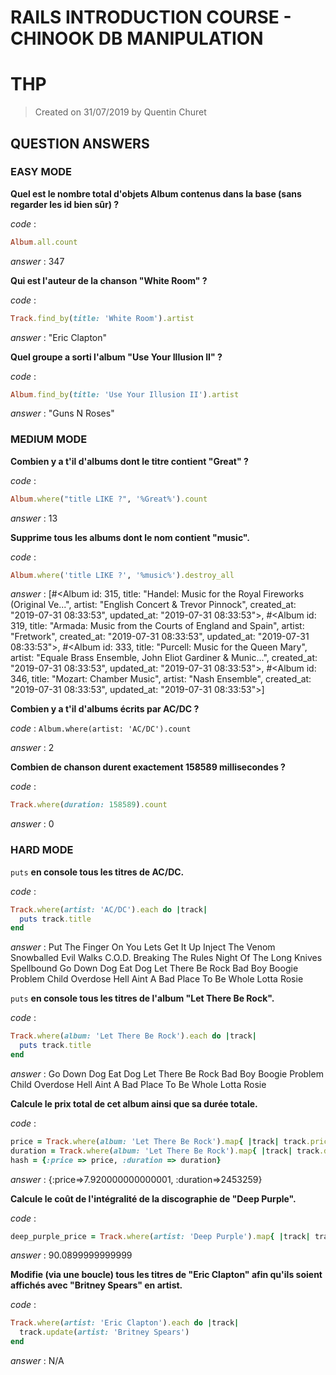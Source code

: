 # RAILS INTRODUCTION COURSE - CHINOOK DB MANIPULATION
# THP

> Created on 31/07/2019 by Quentin Churet

## QUESTION ANSWERS

### EASY MODE

**Quel est le nombre total d'objets Album contenus dans la base (sans regarder les id bien sûr) ?**

*code* :
```ruby
Album.all.count
```

*answer* : 347

**Qui est l'auteur de la chanson "White Room" ?**

*code* :
```ruby
Track.find_by(title: 'White Room').artist
```

*answer* : "Eric Clapton"

**Quel groupe a sorti l'album "Use Your Illusion II" ?**

*code* :
```ruby
Album.find_by(title: 'Use Your Illusion II').artist
```

*answer* : "Guns N Roses"

### MEDIUM MODE

**Combien y a t'il d'albums dont le titre contient "Great" ?**

*code* :
```ruby
Album.where("title LIKE ?", '%Great%').count
```

*answer* : 13

**Supprime tous les albums dont le nom contient "music".**

*code* :
```ruby
Album.where('title LIKE ?', '%music%').destroy_all
```

*answer* : [#<Album id: 315, title: "Handel: Music for the Royal Fireworks (Original Ve...", artist: "English Concert & Trevor Pinnock", created_at: "2019-07-31 08:33:53", updated_at: "2019-07-31 08:33:53">, #<Album id: 319, title: "Armada: Music from the Courts of England and Spain", artist: "Fretwork", created_at: "2019-07-31 08:33:53", updated_at: "2019-07-31 08:33:53">, #<Album id: 333, title: "Purcell: Music for the Queen Mary", artist: "Equale Brass Ensemble, John Eliot Gardiner & Munic...", created_at: "2019-07-31 08:33:53", updated_at: "2019-07-31 08:33:53">, #<Album id: 346, title: "Mozart: Chamber Music", artist: "Nash Ensemble", created_at: "2019-07-31 08:33:53", updated_at: "2019-07-31 08:33:53">]

**Combien y a t'il d'albums écrits par AC/DC ?**

*code* : `Album.where(artist: 'AC/DC').count`

*answer* : 2

**Combien de chanson durent exactement 158589 millisecondes ?**

*code* :
```ruby
Track.where(duration: 158589).count
```

*answer* : 0

### HARD MODE

`puts` **en console tous les titres de AC/DC.**

*code* :
```ruby
Track.where(artist: 'AC/DC').each do |track|
  puts track.title
end
```

*answer* :
Put The Finger On You
Lets Get It Up
Inject The Venom
Snowballed
Evil Walks
C.O.D.
Breaking The Rules
Night Of The Long Knives
Spellbound
Go Down
Dog Eat Dog
Let There Be Rock
Bad Boy Boogie
Problem Child
Overdose
Hell Aint A Bad Place To Be
Whole Lotta Rosie

`puts` **en console tous les titres de l'album "Let There Be Rock".**

*code* :
```ruby
Track.where(album: 'Let There Be Rock').each do |track|
  puts track.title
end
```

*answer* :
Go Down
Dog Eat Dog
Let There Be Rock
Bad Boy Boogie
Problem Child
Overdose
Hell Aint A Bad Place To Be
Whole Lotta Rosie

**Calcule le prix total de cet album ainsi que sa durée totale.**

*code* :
```ruby
price = Track.where(album: 'Let There Be Rock').map{ |track| track.price}.reduce(&:+)
duration = Track.where(album: 'Let There Be Rock').map{ |track| track.duration}.reduce(&:+)
hash = {:price => price, :duration => duration}
```

*answer* :
{:price=>7.920000000000001, :duration=>2453259}

**Calcule le coût de l'intégralité de la discographie de "Deep Purple".**

*code* :
```ruby
deep_purple_price = Track.where(artist: 'Deep Purple').map{ |track| track.price}.reduce(&:+)
```

*answer* : 90.0899999999999

**Modifie (via une boucle) tous les titres de "Eric Clapton" afin qu'ils soient affichés avec "Britney Spears" en artist.**

*code* :
```ruby
Track.where(artist: 'Eric Clapton').each do |track|
  track.update(artist: 'Britney Spears')
end
```

*answer* : N/A
